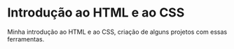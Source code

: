 # Introdução ao HTML e ao CSS
 Minha introdução ao HTML e ao CSS, criação de alguns projetos com essas ferramentas.
